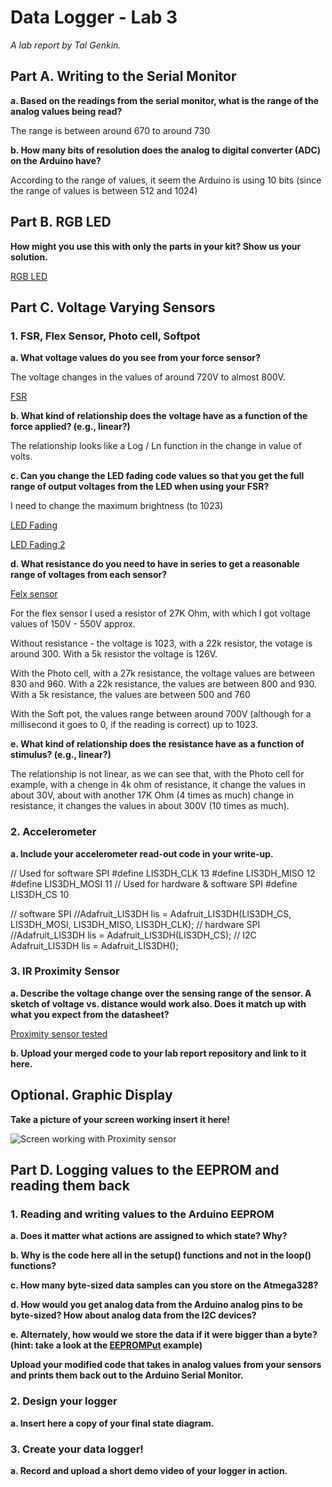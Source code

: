 # Data Logger - Lab 3

*A lab report by Tal Genkin.*


## Part A.  Writing to the Serial Monitor
 
**a. Based on the readings from the serial monitor, what is the range of the analog values being read?**

The range is between around 670 to around 730
 
**b. How many bits of resolution does the analog to digital converter (ADC) on the Arduino have?**

According to the range of values, it seem the Arduino is using 10 bits (since the range of values is between 512 and 1024)

## Part B. RGB LED

**How might you use this with only the parts in your kit? Show us your solution.**

[RGB LED](https://youtu.be/Ys_Ekg8ndvE)

## Part C. Voltage Varying Sensors 
 
### 1. FSR, Flex Sensor, Photo cell, Softpot

**a. What voltage values do you see from your force sensor?**

The voltage changes in the values of around 720V to almost 800V. 

[FSR](https://youtu.be/nyNDtQdpX3g)

**b. What kind of relationship does the voltage have as a function of the force applied? (e.g., linear?)**

The relationship looks like a Log / Ln function in the change in value of volts. 

**c. Can you change the LED fading code values so that you get the full range of output voltages from the LED when using your FSR?**

I need to change the maximum brightness (to 1023)

[LED Fading](https://www.youtube.com/watch?v=8kaDEiu9KCs&feature=youtu.be)

[LED Fading 2](https://youtu.be/fZZJy8SGqw0)

**d. What resistance do you need to have in series to get a reasonable range of voltages from each sensor?**

[Felx sensor](https://youtu.be/xwesb1x9bPU)

For the flex sensor I used a resistor of 27K Ohm, with which I got voltage values of 150V - 550V approx.

Without resistance - the voltage is 1023, with a 22k resistor, the votage is around 300. With a 5k resistor the voltage is 126V.

With the Photo cell, with a 27k resistance, the voltage values are between 830 and 960. 
With a 22k resistance, the values are between 800 and 930.
With a 5k resistance, the values are between 500 and 760

With the Soft pot, the values range between around 700V (although for a millisecond it goes to 0, if the reading is correct) up to 1023.

**e. What kind of relationship does the resistance have as a function of stimulus? (e.g., linear?)**

The relationship is not linear, as we can see that, with the Photo cell for example, with a chenge in 4k ohm of resistance, it change the values in about 30V, about with another 17K Ohm (4 times as much) change in resistance, it changes the values in about 300V (10 times as much).

### 2. Accelerometer
 
**a. Include your accelerometer read-out code in your write-up.**

// Used for software SPI
#define LIS3DH_CLK 13
#define LIS3DH_MISO 12
#define LIS3DH_MOSI 11
// Used for hardware & software SPI
#define LIS3DH_CS 10

// software SPI
//Adafruit_LIS3DH lis = Adafruit_LIS3DH(LIS3DH_CS, LIS3DH_MOSI, LIS3DH_MISO, LIS3DH_CLK);
// hardware SPI
//Adafruit_LIS3DH lis = Adafruit_LIS3DH(LIS3DH_CS);
// I2C
Adafruit_LIS3DH lis = Adafruit_LIS3DH();

### 3. IR Proximity Sensor

**a. Describe the voltage change over the sensing range of the sensor. A sketch of voltage vs. distance would work also. Does it match up with what you expect from the datasheet?**

[Proximity sensor tested](https://youtu.be/LUwZHogVOM0)

**b. Upload your merged code to your lab report repository and link to it here.**



## Optional. Graphic Display

**Take a picture of your screen working insert it here!**

![Screen working with Proximity sensor](ProximityTest.JPG)

## Part D. Logging values to the EEPROM and reading them back
 
### 1. Reading and writing values to the Arduino EEPROM

**a. Does it matter what actions are assigned to which state? Why?**

**b. Why is the code here all in the setup() functions and not in the loop() functions?**

**c. How many byte-sized data samples can you store on the Atmega328?**

**d. How would you get analog data from the Arduino analog pins to be byte-sized? How about analog data from the I2C devices?**

**e. Alternately, how would we store the data if it were bigger than a byte? (hint: take a look at the [EEPROMPut](https://www.arduino.cc/en/Reference/EEPROMPut) example)**

**Upload your modified code that takes in analog values from your sensors and prints them back out to the Arduino Serial Monitor.**

### 2. Design your logger
 
**a. Insert here a copy of your final state diagram.**

### 3. Create your data logger!
 
**a. Record and upload a short demo video of your logger in action.**
